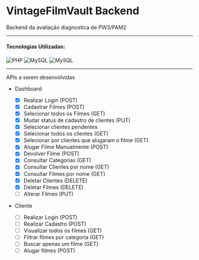 # VintageFilmVault Backend

<p>Backend da avaliação diagnostica de PW3/PAM2</p>

---

#### Tecnologias Utilizadas:

<img align="center" src="https://img.shields.io/badge/PHP-777BB4?flat&logo=php&logoColor=white" alt="PHP">
<img align="center" src="https://img.shields.io/badge/MySQL-005C84?style=flat&logo=mysql&logoColor=white" alt="MySQL">
<img align="center" src="https://img.shields.io/badge/Postman-FF6C37?style=flat&logo=postman&logoColor=white" alt="MySQL">

---

APIs a serem desenvolvidas

- Dashboard

  - [x] Realizar Login (POST)
  - [x] Cadastrar Filmes (POST)
  - [x] Selecionar todos os Filmes (GET)
  - [x] Mudar status de cadastro de clientes (PUT)
  - [x] Selecionar clientes pendentes
  - [x] Selecionar todos os clientes (GET)
  - [x] Selecionar por clientes que alugaram o filme (GET)
  - [x] Alugar Filme Manualmente (POST)
  - [x] Devolver Filme (POST)
  - [x] Consultar Categorias (GET)
  - [x] Consultar Clientes por nome (GET)
  - [x] Consultar Filmes por nome (GET)
  - [x] Deletar Clientes (DELETE)
  - [x] Deletar Filmes (DELETE)
  - [ ] Alterar Filmes (PUT)

- Cliente

  - [ ] Realizar Login (POST)
  - [ ] Realizar Cadastro (POST)
  - [ ] Visualizar todos os filmes (GET)
  - [ ] Filtrar filmes por categoria (GET)
  - [ ] Buscar apenas um filme (GET)
  - [ ] Alugar filmes (POST)
